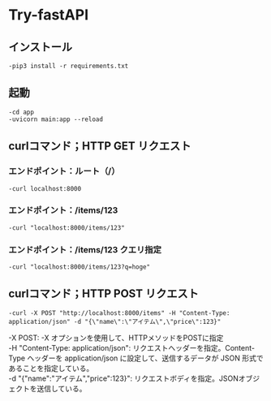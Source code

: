 # Try-fastAPI
## インストール
```ターミナル
-pip3 install -r requirements.txt
```

## 起動
```ターミナル
-cd app
-uvicorn main:app --reload 
```

## curlコマンド；HTTP GET リクエスト
### エンドポイント：ルート（/）
```ターミナル
-curl localhost:8000
```
### エンドポイント：/items/123
```ターミナル
-curl "localhost:8000/items/123"
```
### エンドポイント：/items/123 クエリ指定
```ターミナル
-curl "localhost:8000/items/123?q=hoge"
```

## curlコマンド；HTTP POST リクエスト
```ターミナル
-curl -X POST "http://localhost:8000/items" -H "Content-Type: application/json" -d "{\"name\":\"アイテム\",\"price\":123}"
```
-X POST: -X オプションを使用して、HTTPメソッドをPOSTに指定  
-H "Content-Type: application/json": リクエストヘッダーを指定。Content-Type ヘッダーを application/json に設定して、送信するデータが JSON 形式であることを指定している。  
-d "{\"name\":\"アイテム\",\"price\":123}": リクエストボディを指定。JSONオブジェクトを送信している。